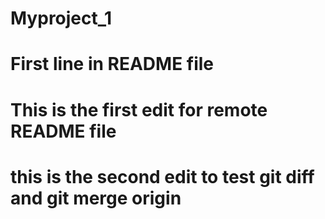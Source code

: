 # Myproject_1
# First line in README file
# This is the first edit for remote README file
# this is the second edit to test git diff and git merge origin
